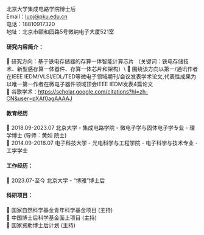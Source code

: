 
北京大学集成电路学院博士后 \
Email：luoj@pku.edu.cn \
电话：18810917320 \
地址：北京市颐和园路5号微纳电子大厦521室

#### 研究内容简介：
	 研究方向：基于铁电存储器的存算一体智能计算芯片 （关键词：铁电存储技术、新型感存算一体器件、存算一体芯片和架构）\ 
	 围绕该方向以第一/通讯作者在IEEE IEDM/VLSI/EDL/TED等微电子领域期刊/会议发表学术论文,代表性成果为以唯一第一作者在微电子器件领域顶会IEEE IEDM发表4篇论文\
	 谷歌学术：https://scholar.google.com/citations?hl=zh-CN&user=pXAf0agAAAAJ 


#### 教育经历
	2018.09-2023.07	  北京大学		-   集成电路学院  		-  微电子学与固体电子学专业 	- 理学博士 (导师：黄如 院士) \
	2014.09-2018.07	  电子科技大学 -   光电科学与工程学院 	-  电子科学与技术专业 		- 工学学士


#### 工作经历：
	2023.07-至今		  北京大学 	-   “博雅”博士后


#### 科研项目：
	国家自然科学基金青年科学基金项目 (主持)\
	中国博士后科学基金面上项目 (主持)\
	国家资助博士后计划 (主持)

